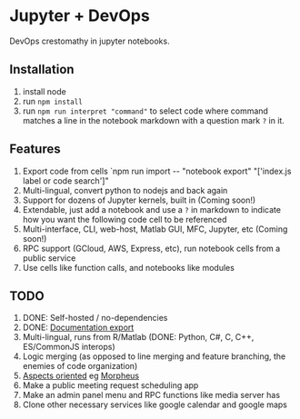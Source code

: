 # Jupyter + DevOps
DevOps crestomathy in jupyter notebooks.  

## Installation

1. install node
2. run `npm install`
3. run `npm run interpret "command"` to select code where command matches a line in the notebook markdown with a question mark `?` in it.

## Features

1. Export code from cells `npm run import -- "notebook export" "['index.js label or code search']"
2. Multi-lingual, convert python to nodejs and back again
3. Support for dozens of Jupyter kernels, built in (Coming soon!)
4. Extendable, just add a notebook and use a `?` in markdown to indicate how you want the following code cell to be referenced
5. Multi-interface, CLI, web-host, Matlab GUI, MFC, Jupyter, etc (Coming soon!)
6. RPC support (GCloud, AWS, Express, etc), run notebook cells from a public service
7. Use cells like function calls, and notebooks like modules

## TODO

1. DONE: Self-hosted / no-dependencies
2. DONE: [Documentation export](https://jupyter.briancullinan.com)
3. Multi-lingual, runs from R/Matlab (DONE: Python, C#, C, C++, ES/CommonJS interops)
4. Logic merging (as opposed to line merging and feature branching, the enemies of code organization)
5. [Aspects oriented](https://en.wikipedia.org/wiki/Aspect-oriented_programming) eg [Morpheus](https://github.com/briancullinan2/morpheus/blob/main/library/repl/attrib.js)
6. Make a public meeting request scheduling app
7. Make an admin panel menu and RPC functions like media server has
8. Clone other necessary services like google calendar and google maps




